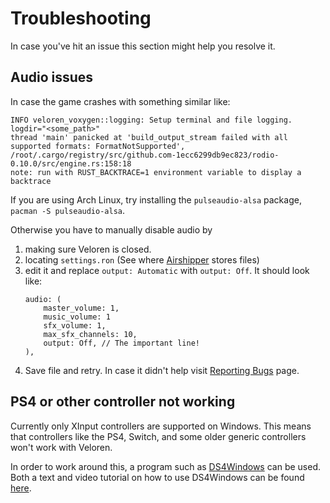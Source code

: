 # Troubleshooting

In case you've hit an issue this section might help you resolve it.

## Audio issues

In case the game crashes with something similar like:

```rust,ignore
INFO veloren_voxygen::logging: Setup terminal and file logging. logdir="<some_path>"
thread 'main' panicked at 'build_output_stream failed with all supported formats: FormatNotSupported', /root/.cargo/registry/src/github.com-1ecc6299db9ec823/rodio-0.10.0/src/engine.rs:158:18
note: run with RUST_BACKTRACE=1 environment variable to display a backtrace
```

If you are using Arch Linux, try installing the `pulseaudio-alsa` package, `pacman -S pulseaudio-alsa`.

Otherwise you have to manually disable audio by

1.  making sure Veloren is closed.
2.  locating `settings.ron` (See where [Airshipper](airshipper.md#files) stores files)
3.  edit it and replace `output: Automatic` with `output: Off`. It should look like:
    ```rust,ignore
    audio: (
        master_volume: 1,
        music_volume: 1
        sfx_volume: 1,
        max_sfx_channels: 10,
        output: Off, // The important line!
    ),
    ```
4.  Save file and retry. In case it didn't help visit [Reporting Bugs](reporting-bugs.md) page.

## PS4 or other controller not working

Currently only XInput controllers are supported on Windows. This means that controllers like the PS4, Switch, and some older generic controllers won't work with Veloren.

In order to work around this, a program such as [DS4Windows](https://github.com/Ryochan7/DS4Windows/releases) can be used. Both a text and video tutorial on how to use DS4Windows can be found [here](https://ryochan7.github.io/ds4windows-site/#howto).

